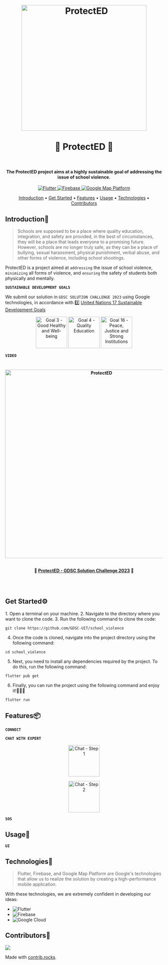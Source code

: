 <h1 align="center">
  <br>
  <img src="https://user-images.githubusercontent.com/90759146/229393835-499f48c9-2d1e-4df8-a4c7-7f9b499da880.png" alt="ProtectED" width="400">
  <br>
  <br>
  🏫 ProtectED 🏫
  <br>
  <br>
</h1>

<h4 align="center">The ProtectED project aims at a highly sustainable goal of addressing the issue of school violence.</h4>

<p align="center">
  <a href="https://flutter.dev">
    <img src="https://img.shields.io/badge/flutter%20version-%3E%3D2.18.6-blue"
         alt="Flutter">
  </a>
  <a href="https://firebase.google.com/">
    <img src="https://img.shields.io/badge/firebase-%20-yellow"
         alt="Firebase">
  </a>
  <a href="https://mapsplatform.google.com/">
    <img src="https://img.shields.io/badge/google--map--platform-%20-green"
         alt="Google Map Platform">
  </a>
</p>

<p align="center">
  <a href="#introduction">Introduction</a> •
  <a href="#get-started">Get Started</a> •
  <a href="#features">Features</a> •
  <a href="#usage">Usage</a> •
  <a href="#technologies">Technologies</a> •
  <a href="#contributor">Contributors</a>
</p>

<h2 id="#introduction">Introduction👋</h2>

> Schools are supposed to be a place where quality education, integration, and safety are provided, in the best of circumstances, they will be a place that leads everyone to a promising future. However, schools are no longer truly safe, as they can be a place of bullying, sexual harassment, physical punishment, verbal abuse, and other forms of violence, including school shootings.

ProtectED is a project aimed at `addressing` the issue of school violence, `minimizing` all forms of violence, and `ensuring` the safety of students both physically and mentally.

**`SUSTAINABLE DEVELOPMENT GOALS`**

We submit our solution in `GDSC SOLUTION CHALLENGE 2023` using Google technologies, in accordance with 3️⃣ [United Nations 17 Sustainable Development Goals](https://developers.google.com/community/gdsc-solution-challenge/UN-goals)

<p align="center">
  <img src="https://user-images.githubusercontent.com/90759146/229423927-dd77d940-3add-49c3-af2c-1907fe199baf.png" alt="Goal 3 - Good Healthy and Well-being" width="100">
  <img src="https://user-images.githubusercontent.com/90759146/229425267-9087b6d3-9db1-48df-a1ee-80ed5a881eb3.png" alt="Goal 4 - Quality Education" width="100">
  <img src="https://user-images.githubusercontent.com/90759146/229424031-e0db4855-739b-481c-bcad-3cb3a7d468b1.png" alt="Goal 16 - Peace, Justice and Strong Institutions" width="100"> 
</p>

**`VIDEO`**

<h4 align="center">
  <br>
  <img src="https://user-images.githubusercontent.com/90759146/229427485-5399c241-ab16-4c10-8d55-7251afa0519a.jpg" alt="ProtectED" width="600">
  <br>
  <br>
  <p>🏫 <a href="https://www.youtube.com/">ProtectED - GDSC Solution Challenge 2023</a> 🏫</p> 
  <br>
  <br>
</h4>

<h2 id="get-started">Get Started⚙️</h2>
1. Open a terminal on your machine. 
2. Navigate to the directory where you want to clone the code.
3. Run the following command to clone the code:

```
git clone https://github.com/GDSC-UIT/school_violence
```

4. Once the code is cloned, navigate into the project directory using the following command:

```
cd school_violence
```

5. Next, you need to install any dependencies required by the project. To do this, run the following command:

```
flutter pub get
```

6. Finally, you can run the project using the following command and enjoy it!🎉🎉🎉

```
flutter run
```

<h2 id="features">Features📦</h2>

**`CONNECT`**

**`CHAT WITH EXPERT`**
<p align="center">
  <p align="center">
    <img src="https://user-images.githubusercontent.com/90759146/229432287-c82347c7-80ff-4b0f-bc41-4bec7476c344.png" alt="Chat - Step 1" width="100">
  </p>
  <p align="center">
    <img src="https://user-images.githubusercontent.com/90759146/229432299-5da6c7fc-9b12-4349-85c6-27781e93862f.png" alt="Chat - Step 2" width="100">
  </p>
</p>

**`SOS`**

<h2 id="usage">Usage📱</h2>

**`UI`**


<h2 id="technologies">Technologies🤖</h2>

> Flutter, Firebase, and Google Map Platform are Google's technologies that allow us to realize the solution by creating a high-performance mobile application.

With these technologies, we are extremely confident in developing our ideas:
- ![Flutter](https://img.shields.io/badge/Flutter-%2302569B.svg?style=for-the-badge&logo=Flutter&logoColor=white)
- ![Firebase](https://img.shields.io/badge/firebase-%23039BE5.svg?style=for-the-badge&logo=firebase)
- ![Google Cloud](https://img.shields.io/badge/GoogleCloud-%234285F4.svg?style=for-the-badge&logo=google-cloud&logoColor=white)

<h2 id="contributor">Contributors🤝</h2>
<a href="https://github.com/GDSC-UIT/school_violence/graphs/contributors">
  <img src="https://contrib.rocks/image?repo=GDSC-UIT/school_violence" />
</a>

Made with [contrib.rocks](https://contrib.rocks).
